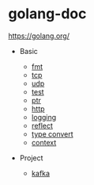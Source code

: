 # golang-doc
https://golang.org/

- Basic
    - [fmt](./fmt)
    - [tcp](./tcp)
    - [udp](./udp)
    - [test](./test)
    - [ptr](./ptr)
    - [http](./http)
    - [logging](./log)
    - [reflect](./reflect)
    - [type convert](./type_convert)
    - [context](./context)

- Project
    - [kafka](./kafka)


